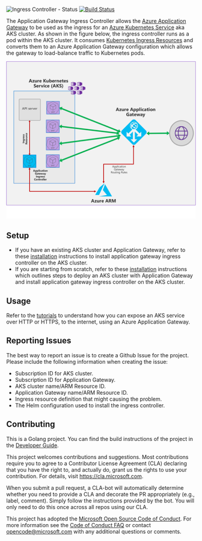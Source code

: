 ![Ingress Controller - Status](https://img.shields.io/badge/project--status-beta-orange.svg)
[![Build Status](https://travis-ci.org/Azure/application-gateway-kubernetes-ingress.svg?branch=master)](https://travis-ci.org/Azure/application-gateway-kubernetes-ingress)

The Application Gateway Ingress Controller allows the [Azure Application Gateway](https://azure.microsoft.com/en-us/services/application-gateway/) to be used as the ingress for an [Azure Kubernetes Service](https://azure.microsoft.com/en-us/services/kubernetes-service/) aka AKS cluster. As shown in the figure below, the ingress controller runs as a pod within the AKS cluster. It consumes [Kubernetes Ingress Resources](https://kubernetes.io/docs/concepts/services-networking/ingress/) and converts them to an Azure Application Gateway configuration which allows the gateway to load-balance traffic to Kubernetes pods.

![Azure Application Gateway + AKS](docs/images/architecture.png)

## Setup
* If you have an existing AKS cluster and Application Gateway, refer to these [installation](docs/install-existing.md) instructions to install application gateway ingress controller on the AKS cluster.
* If you are starting from scratch, refer to these [installation](docs/install-new.md) instructions which outlines steps to deploy an AKS cluster with Application Gateway and install application gateway ingress controller on the AKS cluster.

## Usage
Refer to the [tutorials](docs/tutorial.md) to understand how you can expose an AKS service over HTTP or HTTPS, to the internet, using an Azure Application Gateway.

## Reporting Issues
The best way to report an issue is to create a Github Issue for the project. Please include the following information when creating the issue:
* Subscription ID for AKS cluster.
* Subscription ID for Application Gateway.
* AKS cluster name/ARM Resource ID.
* Application Gateway name/ARM Resource ID.
* Ingress resource definition that might causing the problem.
* The Helm configuration used to install the ingress controller.

## Contributing
This is a Golang project. You can find the build instructions of the project in the [Developer Guide](docs/build.md).

This project welcomes contributions and suggestions.  Most contributions require you to agree to a
Contributor License Agreement (CLA) declaring that you have the right to, and actually do, grant us
the rights to use your contribution. For details, visit https://cla.microsoft.com.

When you submit a pull request, a CLA-bot will automatically determine whether you need to provide
a CLA and decorate the PR appropriately (e.g., label, comment). Simply follow the instructions
provided by the bot. You will only need to do this once across all repos using our CLA.

This project has adopted the [Microsoft Open Source Code of Conduct](https://opensource.microsoft.com/codeofconduct/).
For more information see the [Code of Conduct FAQ](https://opensource.microsoft.com/codeofconduct/faq/) or
contact [opencode@microsoft.com](mailto:opencode@microsoft.com) with any additional questions or comments.
